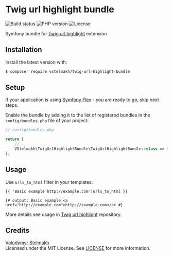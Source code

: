 # Twig url highlight bundle
![Build status](https://github.com/vstelmakh/twig-url-highlight-bundle/workflows/build/badge.svg?branch=master)
![PHP version](https://img.shields.io/packagist/php-v/vstelmakh/twig-url-highlight-bundle)
![License](https://img.shields.io/github/license/vstelmakh/twig-url-highlight-bundle)

Symfony bundle for [Twig url highlight](https://github.com/vstelmakh/twig-url-highlight) extension  

## Installation
Install the latest version with:  
```bash
$ composer require vstelmakh/twig-url-highlight-bundle
```

## Setup
If your application is using [Symfony Flex](https://symfony.com/doc/current/setup/flex.html) - you are ready to go, skip next steps.

Enable the bundle by adding it to the list of registered bundles
in the `config/bundles.php` file of your project:

```php
// config/bundles.php

return [
    // ...
    VStelmakh\TwigUrlHighlightBundle\TwigUrlHighlightBundle::class => ['all' => true],
];
```

## Usage
Use `urls_to_html` filter in your templates:  
```twig
{{ 'Basic example http://example.com'|urls_to_html }}

{# output: Basic example <a href="http://example.com">http://example.com</a> #}
```

More details see usage in [Twig url highlight](https://github.com/vstelmakh/twig-url-highlight#usage) repository.

## Credits
[Volodymyr Stelmakh](https://github.com/vstelmakh)  
Licensed under the MIT License. See [LICENSE](LICENSE) for more information.  